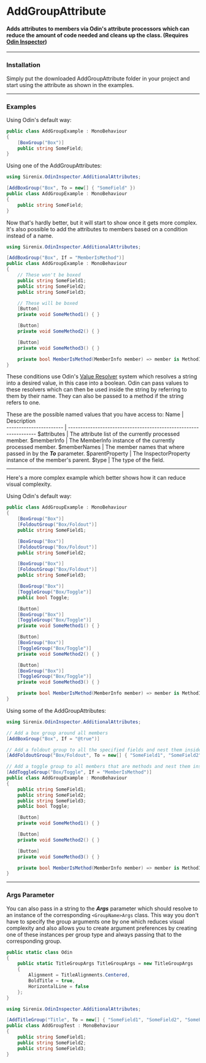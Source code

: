 # AddGroupAttribute

#### Adds attributes to members via Odin's attribute processors which can reduce the amount of code needed and cleans up the class. (Requires [Odin Inspector])

---

### Installation
Simply put the downloaded AddGroupAttribute folder in your project and start using the attribute as shown in the examples.

---

### Examples
Using Odin's default way:
```csharp
public class AddGroupExample : MonoBehaviour
{
    [BoxGroup("Box")]
    public string SomeField;
}
```
Using one of the AddGroupAttributes:
```csharp
using Sirenix.OdinInspector.AdditionalAttributes;

[AddBoxGroup("Box", To = new[] { "SomeField" })
public class AddGroupExample : MonoBehaviour
{
    public string SomeField;
}
```
Now that's hardly better, but it will start to show once it gets more complex.
It's also possible to add the attributes to members based on a condition instead of a name.
```csharp
using Sirenix.OdinInspector.AdditionalAttributes;

[AddBoxGroup("Box", If = "MemberIsMethod")]
public class AddGroupExample : MonoBehaviour
{
    // These won't be boxed
    public string SomeField1;
    public string SomeField2;
    public string SomeField3;

    // These will be boxed
    [Button]
    private void SomeMethod1() { }

    [Button]
    private void SomeMethod2() { }

    [Button]
    private void SomeMethod3() { }

    private bool MemberIsMethod(MemberInfo member) => member is MethodInfo;
}
```
These conditions use Odin's [Value Resolver] system which resolves a string into a desired value, in this case into a boolean.
Odin can pass values to these resolvers which can then be used inside the string by referring to them by their name.
They can also be passed to a method if the string refers to one.

These are the possible named values that you have access to:
Name                    | Description                                                                                    
----------------------- | -----------------------------------------------------------------
$attributes             | The attribute list of the currently processed member.
$memberInfo             | The MemberInfo instance of the currently processed member.
$memberNames            | The member names that where passed in by the **_To_** parameter.
$parentProperty         | The InspectorProperty instance of the member's parent.
$type                   | The type of the field.

---

Here's a more complex example which better shows how it can reduce visual complexity.

Using Odin's default way:
```csharp
public class AddGroupExample : MonoBehaviour
{
    [BoxGroup("Box")]
    [FoldoutGroup("Box/Foldout")]
    public string SomeField1;

    [BoxGroup("Box")]
    [FoldoutGroup("Box/Foldout")]
    public string SomeField2;

    [BoxGroup("Box")]
    [FoldoutGroup("Box/Foldout")]
    public string SomeField3;

    [BoxGroup("Box")]
    [ToggleGroup("Box/Toggle")]
    public bool Toggle;

    [Button]
    [BoxGroup("Box")]
    [ToggleGroup("Box/Toggle")]
    private void SomeMethod1() { }

    [Button]
    [BoxGroup("Box")]
    [ToggleGroup("Box/Toggle")]
    private void SomeMethod2() { }

    [Button]
    [BoxGroup("Box")]
    [ToggleGroup("Box/Toggle")]
    private void SomeMethod3() { }

    private bool MemberIsMethod(MemberInfo member) => member is MethodInfo;
}
```

Using some of the AddGroupAttributes:
```csharp
using Sirenix.OdinInspector.AdditionalAttributes;

// Add a box group around all members
[AddBoxGroup("Box", If = "@true")]

// Add a foldout group to all the specified fields and nest them inside the previous box group.
[AddFoldoutGroup("Box/Foldout", To = new[] { "SomeField1", "SomeField2", "SomeField3" })] 

// Add a toggle group to all members that are methods and nest them inside the previous groups.
[AddToggleGroup("Box/Toggle", If = "MemberIsMethod")]
public class AddGroupExample : MonoBehaviour
{
    public string SomeField1;
    public string SomeField2;
    public string SomeField3;
    public bool Toggle;

    [Button]
    private void SomeMethod1() { }

    [Button]
    private void SomeMethod2() { }

    [Button]
    private void SomeMethod3() { }

    private bool MemberIsMethod(MemberInfo member) => member is MethodInfo;
}
```

---
### Args Parameter
You can also pass in a string to the **_Args_** parameter which should resolve to an instance of the corresponding `<GroupName>Args` class.
This way you don't have to specify the group arguments one by one which reduces visual complexity and also allows you to create argument preferences by
creating one of these instances per group type and always passing that to the corresponding group.
```csharp
public static class Odin
{
    public static TitleGroupArgs TitleGroupArgs = new TitleGroupArgs
    {
        Alignment = TitleAlignments.Centered,
        BoldTitle = true,
        HorizontalLine = false
    };
}

using Sirenix.OdinInspector.AdditionalAttributes;

[AddTitleGroup("Title", To = new[] { "SomeField1", "SomeField2", "SomeField3" }, Args = "@Odin.TitleGroupArgs")]
public class AddGroupTest : MonoBehaviour
{
    public string SomeField1;
    public string SomeField2;
    public string SomeField3;
}
```

[Odin Inspector]: https://odininspector.com/
[Value Resolver]: https://odininspector.com/tutorials/value-and-action-resolvers/using-value-resolvers
